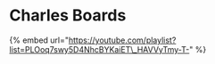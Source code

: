 # Charles Boards

{% embed url="https://youtube.com/playlist?list=PLOoq7swy5D4NhcBYKaiET\_HAVVyTmy-T-" %}



